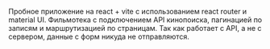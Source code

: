 Пробное приложение на react + vite с использованием react router и material UI.
Фильмотека с подключением API кинопоиска, пагинацией по записям и маршрутизацией по страницам.
Так как работает с API, а не с сервером, данные с форм никуда не отправляются.
